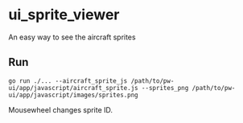 # ui_sprite_viewer

An easy way to see the aircraft sprites

## Run

```
go run ./... --aircraft_sprite_js /path/to/pw-ui/app/javascript/aircraft_sprite.js --sprites_png /path/to/pw-ui/app/javascript/images/sprites.png
```

Mousewheel changes sprite ID.

